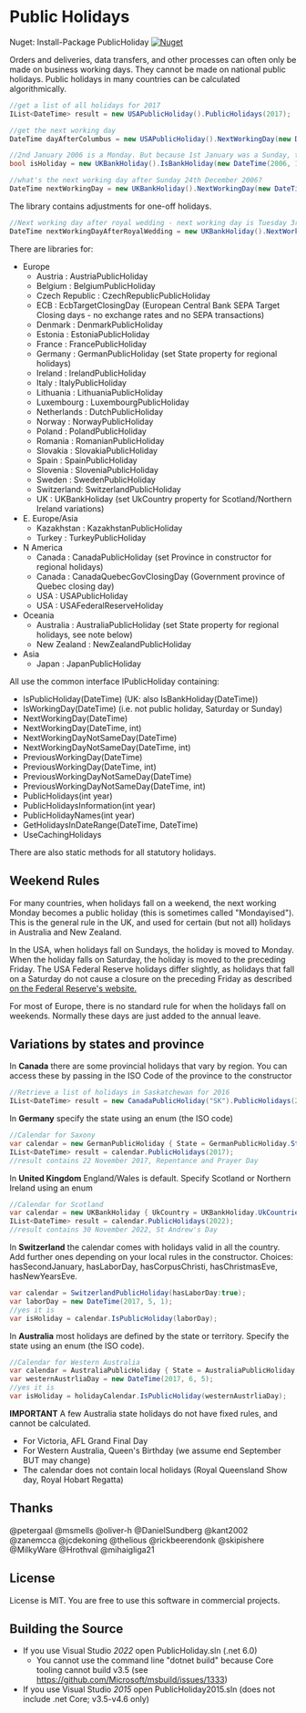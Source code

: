 Public Holidays
===============

Nuget: Install-Package PublicHoliday [![Nuget](https://img.shields.io/nuget/v/PublicHoliday.svg) ](https://www.nuget.org/packages/PublicHoliday/)

Orders and deliveries, data transfers, and other processes can often only be made on business working days. They cannot be made on national public holidays. Public holidays in many countries can be calculated algorithmically. 

```C#
//get a list of all holidays for 2017
IList<DateTime> result = new USAPublicHoliday().PublicHolidays(2017);

//get the next working day
DateTime dayAfterColumbus = new USAPublicHoliday().NextWorkingDay(new DateTime(2006, 10, 8)); //returns 10 October 2006

//2nd January 2006 is a Monday. But because 1st January was a Sunday, the bank holiday is the next Monday
bool isHoliday = new UKBankHoliday().IsBankHoliday(new DateTime(2006, 1, 2)); //returns true

//what's the next working day after Sunday 24th December 2006?
DateTime nextWorkingDay = new UKBankHoliday().NextWorkingDay(new DateTime(2006, 12, 24)); //returns 27 December 2006
```

The library contains adjustments for one-off holidays.

```C#
//Next working day after royal wedding - next working day is Tuesday 3rd May (Monday 2nd is MayDay)
DateTime nextWorkingDayAfterRoyalWedding = new UKBankHoliday().NextWorkingDay(new DateTime(2011, 4, 29));
```

There are libraries for:
- Europe
  - Austria : AustriaPublicHoliday
  - Belgium : BelgiumPublicHoliday
  - Czech Republic : CzechRepublicPublicHoliday
  - ECB : EcbTargetClosingDay (European Central Bank SEPA Target Closing days - no exchange rates and no SEPA transactions)
  - Denmark : DenmarkPublicHoliday
  - Estonia : EstoniaPublicHoliday
  - France : FrancePublicHoliday
  - Germany : GermanPublicHoliday (set State property for regional holidays)
  - Ireland : IrelandPublicHoliday
  - Italy : ItalyPublicHoliday
  - Lithuania : LithuaniaPublicHoliday
  - Luxembourg : LuxembourgPublicHoliday
  - Netherlands : DutchPublicHoliday
  - Norway : NorwayPublicHoliday
  - Poland : PolandPublicHoliday
  - Romania : RomanianPublicHoliday
  - Slovakia : SlovakiaPublicHoliday
  - Spain : SpainPublicHoliday
  - Slovenia : SloveniaPublicHoliday
  - Sweden : SwedenPublicHoliday
  - Switzerland: SwitzerlandPublicHoliday
  - UK : UKBankHoliday (set UkCountry property for Scotland/Northern Ireland variations)
- E. Europe/Asia
  - Kazakhstan : KazakhstanPublicHoliday
  - Turkey : TurkeyPublicHoliday
- N America
  - Canada : CanadaPublicHoliday (set Province in constructor for regional holidays)
  - Canada : CanadaQuebecGovClosingDay (Government province of Quebec closing day)
  - USA : USAPublicHoliday
  - USA : USAFederalReserveHoliday
- Oceania
  - Australia : AustraliaPublicHoliday (set State property for regional holidays, see note below)
  - New Zealand : NewZealandPublicHoliday
- Asia
  - Japan : JapanPublicHoliday

All use the common interface IPublicHoliday containing:
- IsPublicHoliday(DateTime) (UK: also IsBankHoliday(DateTime))
- IsWorkingDay(DateTime) (i.e. not public holiday, Saturday or Sunday)
- NextWorkingDay(DateTime)
- NextWorkingDay(DateTime, int)
- NextWorkingDayNotSameDay(DateTime)
- NextWorkingDayNotSameDay(DateTime, int)
- PreviousWorkingDay(DateTime)
- PreviousWorkingDay(DateTime, int)
- PreviousWorkingDayNotSameDay(DateTime)
- PreviousWorkingDayNotSameDay(DateTime, int)
- PublicHolidays(int year)
- PublicHolidaysInformation(int year)
- PublicHolidayNames(int year)
- GetHolidaysInDateRange(DateTime, DateTime)
- UseCachingHolidays

There are also static methods for all statutory holidays.

## Weekend Rules

For many countries, when holidays fall on a weekend, the next working Monday becomes a public holiday (this is sometimes called "Mondayised"). This is the general rule in the UK, and used for certain (but not all) holidays in Australia and New Zealand.

In the USA, when holidays fall on Sundays, the holiday is moved to Monday. When the holiday falls on Saturday, the holiday is moved to the preceding Friday. The USA Federal Reserve holidays differ slightly, as holidays that fall on a Saturday do not cause a closure on the preceding Friday as described [on the Federal Reserve's website.](https://www.federalreserve.gov/aboutthefed/k8.htm)

For most of Europe, there is no standard rule for when the holidays fall on weekends. Normally these days are just added to the annual leave.  

## Variations by states and province 

In **Canada** there are some provincial holidays that vary by region. You can access these by passing in the ISO Code of the province to the constructor
```C#
//Retrieve a list of holidays in Saskatchewan for 2016
IList<DateTime> result = new CanadaPublicHoliday("SK").PublicHolidays(2016);
```

In **Germany** specify the state using an enum (the ISO code)
```C#
//Calendar for Saxony
var calendar = new GermanPublicHoliday { State = GermanPublicHoliday.States.SN };
IList<DateTime> result = calendar.PublicHolidays(2017);
//result contains 22 November 2017, Repentance and Prayer Day
```

In **United Kingdom** England/Wales is default. Specify Scotland or Northern Ireland using an enum
```C#
//Calendar for Scotland
var calendar = new UKBankHoliday { UkCountry = UKBankHoliday.UkCountries.Scotland };
IList<DateTime> result = calendar.PublicHolidays(2022);
//result contains 30 November 2022, St Andrew's Day
```

In **Switzerland** the calendar comes with holidays valid in all the country. Add further ones depending on your local rules in the constructor. Choices: hasSecondJanuary, hasLaborDay, hasCorpusChristi, hasChristmasEve, hasNewYearsEve.
```C#
var calendar = SwitzerlandPublicHoliday(hasLaborDay:true);
var laborDay = new DateTime(2017, 5, 1);
//yes it is
var isHoliday = calendar.IsPublicHoliday(laborDay);
```

In **Australia** most holidays are defined by the state or territory. Specify the state using an enum (the ISO code).
```C#
//Calendar for Western Australia
var calendar = AustraliaPublicHoliday { State = AustraliaPublicHoliday.States.WA };
var westernAustrliaDay = new DateTime(2017, 6, 5);
//yes it is
var isHoliday = holidayCalendar.IsPublicHoliday(westernAustrliaDay);
```

**IMPORTANT** A few Australia state holidays do not have fixed rules, and cannot be calculated.  
*  For Victoria, AFL Grand Final Day
*  For Western Australia, Queen's Birthday (we assume end September BUT may change)
*  The calendar does not contain local holidays (Royal Queensland Show day, Royal Hobart Regatta)

## Thanks
@petergaal
@msmells
@oliver-h
@DanielSundberg
@kant2002
@zanemcca
@jcdekoning
@thelious
@rickbeerendonk
@skipishere
@MilkyWare
@Hrothval
@mihaigliga21

## License

License is MIT. You are free to use this software in commercial projects.

## Building the Source

* If you use Visual Studio *2022* open PublicHoliday.sln (.net 6.0)
  * You cannot use the command line "dotnet build" because Core tooling cannot build v3.5 (see https://github.com/Microsoft/msbuild/issues/1333)
* If you use Visual Studio *2015* open PublicHoliday2015.sln (does not include .net Core; v3.5-v4.6 only)
